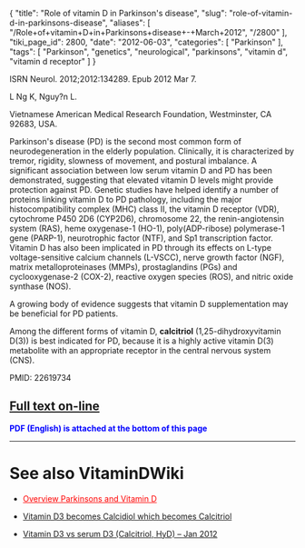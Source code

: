 {
    "title": "Role of vitamin D in Parkinson's disease",
    "slug": "role-of-vitamin-d-in-parkinsons-disease",
    "aliases": [
        "/Role+of+vitamin+D+in+Parkinsons+disease+-+March+2012",
        "/2800"
    ],
    "tiki_page_id": 2800,
    "date": "2012-06-03",
    "categories": [
        "Parkinson"
    ],
    "tags": [
        "Parkinson",
        "genetics",
        "neurological",
        "parkinsons",
        "vitamin d",
        "vitamin d receptor"
    ]
}


ISRN Neurol. 2012;2012:134289. Epub 2012 Mar 7.

L Ng K, Nguy?n L.

Vietnamese American Medical Research Foundation, Westminster, CA 92683, USA.

Parkinson's disease (PD) is the second most common form of neurodegeneration in the elderly population. Clinically, it is characterized by tremor, rigidity, slowness of movement, and postural imbalance. A significant association between low serum vitamin D and PD has been demonstrated, suggesting that elevated vitamin D levels might provide protection against PD. Genetic studies have helped identify a number of proteins linking vitamin D to PD pathology, including the major histocompatibility complex (MHC) class II, the vitamin D receptor (VDR), cytochrome P450 2D6 (CYP2D6), chromosome 22, the renin-angiotensin system (RAS), heme oxygenase-1 (HO-1), poly(ADP-ribose) polymerase-1 gene (PARP-1), neurotrophic factor (NTF), and Sp1 transcription factor. Vitamin D has also been implicated in PD through its effects on L-type voltage-sensitive calcium channels (L-VSCC), nerve growth factor (NGF), matrix metalloproteinases (MMPs), prostaglandins (PGs) and cyclooxygenase-2 (COX-2), reactive oxygen species (ROS), and nitric oxide synthase (NOS). 

A growing body of evidence suggests that vitamin D supplementation may be beneficial for PD patients. 

Among the different forms of vitamin D,  **calcitriol**  (1,25-dihydroxyvitamin D(3)) is best indicated for PD, because it is a highly active vitamin D(3) metabolite with an appropriate receptor in the central nervous system (CNS). 

PMID: 22619734

## [Full text on-line](http://www.ncbi.nlm.nih.gov/pmc/articles/PMC3349248/?tool=pubmed)

 **<span style="color:#00F;">PDF (English) is attached at the bottom of this page</span>** 

- - - - - - - - - - - - 

# See also VitaminDWiki

* <a href="/posts/overview-parkinsons-and-vitamin-d" style="color: red; text-decoration: underline;" title="This link has an unknown page_id: 484">Overview Parkinsons and Vitamin D</a>

* [Vitamin D3 becomes Calcidiol which becomes Calcitriol](/posts/vitamin-d3-becomes-calcidiol-which-becomes-calcitriol)

* [Vitamin D3 vs serum D3 (Calcitriol, HyD) – Jan 2012](/posts/vitamin-d3-vs-serum-d3-calcitriol-hyd)